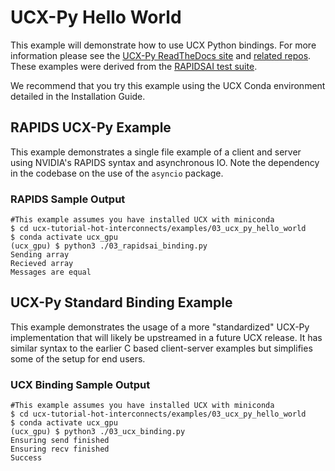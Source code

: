 # UCX-Py Hello World

This example will demonstrate how to use UCX Python bindings. For more information please see the [UCX-Py ReadTheDocs site](https://ucx-py.readthedocs.io/en/latest/index.html) and [related repos](https://github.com/rapidsai/ucx-py). These examples were derived from the [RAPIDSAI test suite](https://github.com/rapidsai).

We recommend that you try this example using the UCX Conda environment detailed in the Installation Guide.

## RAPIDS UCX-Py Example

This example demonstrates a single file example of a client and server using NVIDIA's RAPIDS syntax and asynchronous IO. Note the dependency in the codebase on the use of the `asyncio` package.

### RAPIDS Sample Output
```
#This example assumes you have installed UCX with miniconda
$ cd ucx-tutorial-hot-interconnects/examples/03_ucx_py_hello_world
$ conda activate ucx_gpu
(ucx_gpu) $ python3 ./03_rapidsai_binding.py 
Sending array
Recieved array
Messages are equal
```

## UCX-Py Standard Binding Example
This example demonstrates the usage of a more "standardized" UCX-Py implementation that will likely be upstreamed in a future UCX release. It has similar syntax to the earlier C based client-server examples but simplifies some of the setup for end users. 

### UCX Binding Sample Output
```
#This example assumes you have installed UCX with miniconda
$ cd ucx-tutorial-hot-interconnects/examples/03_ucx_py_hello_world
$ conda activate ucx_gpu
(ucx_gpu) $ python3 ./03_ucx_binding.py
Ensuring send finished
Ensuring recv finished
Success
```
